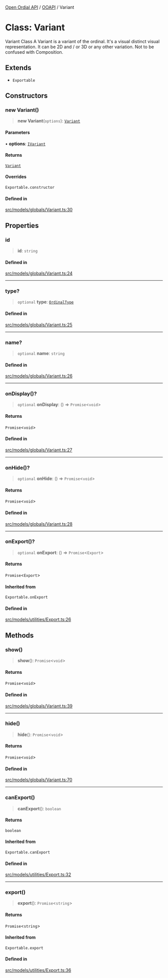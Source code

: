 [Open Ordial API](../../README.md) / [OOAPI](../README.md) / Variant

# Class: Variant

Variant Class
A Variant is a variant of the ordinal. It's a visual distinct visual representation.
It can be 2D and / or 3D or any other variation. Not to be confused with Composition.

## Extends

- `Exportable`

## Constructors

### new Variant()

> **new Variant**(`options`): [`Variant`](Variant.md)

#### Parameters

• **options**: [`IVariant`](../interfaces/IVariant.md)

#### Returns

[`Variant`](Variant.md)

#### Overrides

`Exportable.constructor`

#### Defined in

[src/models/globals/Variant.ts:30](https://github.com/open-ordinal/open-ordinal-api/blob/853cbf2a017c45362e48e478b4771550a39cd1c4/src/models/globals/Variant.ts#L30)

## Properties

### id

> **id**: `string`

#### Defined in

[src/models/globals/Variant.ts:24](https://github.com/open-ordinal/open-ordinal-api/blob/853cbf2a017c45362e48e478b4771550a39cd1c4/src/models/globals/Variant.ts#L24)

***

### type?

> `optional` **type**: [`OrdinalType`](../enumerations/OrdinalType.md)

#### Defined in

[src/models/globals/Variant.ts:25](https://github.com/open-ordinal/open-ordinal-api/blob/853cbf2a017c45362e48e478b4771550a39cd1c4/src/models/globals/Variant.ts#L25)

***

### name?

> `optional` **name**: `string`

#### Defined in

[src/models/globals/Variant.ts:26](https://github.com/open-ordinal/open-ordinal-api/blob/853cbf2a017c45362e48e478b4771550a39cd1c4/src/models/globals/Variant.ts#L26)

***

### onDisplay()?

> `optional` **onDisplay**: () => `Promise`\<`void`\>

#### Returns

`Promise`\<`void`\>

#### Defined in

[src/models/globals/Variant.ts:27](https://github.com/open-ordinal/open-ordinal-api/blob/853cbf2a017c45362e48e478b4771550a39cd1c4/src/models/globals/Variant.ts#L27)

***

### onHide()?

> `optional` **onHide**: () => `Promise`\<`void`\>

#### Returns

`Promise`\<`void`\>

#### Defined in

[src/models/globals/Variant.ts:28](https://github.com/open-ordinal/open-ordinal-api/blob/853cbf2a017c45362e48e478b4771550a39cd1c4/src/models/globals/Variant.ts#L28)

***

### onExport()?

> `optional` **onExport**: () => `Promise`\<`Export`\>

#### Returns

`Promise`\<`Export`\>

#### Inherited from

`Exportable.onExport`

#### Defined in

[src/models/utilities/Export.ts:26](https://github.com/open-ordinal/open-ordinal-api/blob/853cbf2a017c45362e48e478b4771550a39cd1c4/src/models/utilities/Export.ts#L26)

## Methods

### show()

> **show**(): `Promise`\<`void`\>

#### Returns

`Promise`\<`void`\>

#### Defined in

[src/models/globals/Variant.ts:39](https://github.com/open-ordinal/open-ordinal-api/blob/853cbf2a017c45362e48e478b4771550a39cd1c4/src/models/globals/Variant.ts#L39)

***

### hide()

> **hide**(): `Promise`\<`void`\>

#### Returns

`Promise`\<`void`\>

#### Defined in

[src/models/globals/Variant.ts:70](https://github.com/open-ordinal/open-ordinal-api/blob/853cbf2a017c45362e48e478b4771550a39cd1c4/src/models/globals/Variant.ts#L70)

***

### canExport()

> **canExport**(): `boolean`

#### Returns

`boolean`

#### Inherited from

`Exportable.canExport`

#### Defined in

[src/models/utilities/Export.ts:32](https://github.com/open-ordinal/open-ordinal-api/blob/853cbf2a017c45362e48e478b4771550a39cd1c4/src/models/utilities/Export.ts#L32)

***

### export()

> **export**(): `Promise`\<`string`\>

#### Returns

`Promise`\<`string`\>

#### Inherited from

`Exportable.export`

#### Defined in

[src/models/utilities/Export.ts:36](https://github.com/open-ordinal/open-ordinal-api/blob/853cbf2a017c45362e48e478b4771550a39cd1c4/src/models/utilities/Export.ts#L36)
